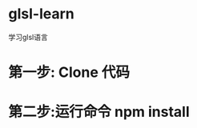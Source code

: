 # glsl-learn
学习glsl语言
<h1>第一步: Clone 代码 </h1>
<h1>第二步:运行命令 npm install </h1>
<body>
    <script src="src/lib/pixi.js"></script>
    <script>
    </script>
</body>

